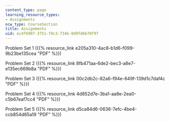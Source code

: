 ```yaml
---
content_type: page
learning_resource_types:
- Assignments
ocw_type: CourseSection
title: Assignments
uid: ec4f6907-3751-f0c3-734b-0d9fd6b70f97
---
```


Problem Set 1 ({{% resource_link e205a310-4ac8-b1d6-f099-9b23be135cea "PDF" %}})

Problem Set 2 ({{% resource_link 8fb471aa-6de2-bec3-a8e7-e135ec669b8a "PDF" %}})

Problem Set 3 ({{% resource_link 00c2db2c-82a6-f94e-649f-139d1c7daf4c "PDF" %}})

Problem Set 4 ({{% resource_link 4d852d7e-3ba1-aa8e-2ea0-c5b67eaf7cc4 "PDF" %}})

Problem Set 5 ({{% resource_link d5ca84d6-0636-7efc-4be4-ccb854d65a19 "PDF" %}})